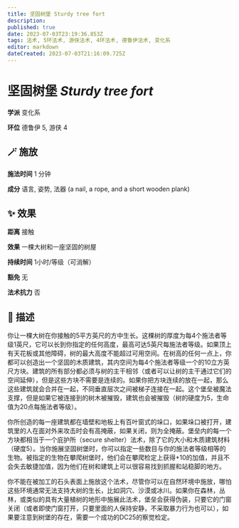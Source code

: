 ```yaml
---
title: 坚固树堡 Sturdy tree fort
description: 
published: true
date: 2023-07-03T23:19:36.853Z
tags: 法术, 5环法术, 游侠法术, 4环法术, 德鲁伊法术, 变化系
editor: markdown
dateCreated: 2023-07-03T21:16:09.725Z
---
```


# **坚固树堡** *Sturdy tree fort*

**学派** 变化系 

**环位** 德鲁伊 5, 游侠 4

## 🪄 施放

**施法时间** 1 分钟

**成分** 语言, 姿势, 法器 (a nail, a rope, and a short wooden plank)

## ✨ 效果  

**距离** 接触 

**效果** 一棵大树和一座坚固的树屋 

**持续时间** 1小时/等级（可消解） 

**豁免** 无

**法术抗力** 否

## 📖 描述

你让一棵大树在你接触的5平方英尺的方中生长。这棵树的厚度为每4个施法者等级1英尺，它可以长到你指定的任何高度，最高可达5英尺每施法者等级。如果顶上有天花板或其他障碍，树的最大高度不能超过可用空间。在树高的任何一点上，你都可以创造出一个坚固的木质建筑，其内空间为每4个施法者等级一个的10立方英尺方块。建筑的所有部分都必须与树的主干相邻（或者可以让树的主干通过它们的空间延伸），但是这些方块不需要是连续的。如果你把方块连续的放在一起，那么这些建筑就会合并在一起，不同垂直层次之间被梯子连接在一起。这个堡垒被魔法支撑，但是如果它被连接到的树木被摧毁，建筑也会被摧毁（树的硬度为5，生命值为20点每施法者等级）。

你所创造的每一座建筑都在墙壁和地板上有百叶窗式的垛口，如果垛口被打开，建筑里的人在面对外来攻击时会有高掩蔽，如果关闭，则为全掩蔽。堡垒内的每一个方块都相当于一个庇护所（secure shelter）法术，除了它的大小和木质建筑材料（硬度5）。当你施展坚固树堡时，你可以指定一些数目与你的施法者等级相等的生物。被指定的生物在攀爬树堡时，他们会在攀爬检定上获得+10的加值，并且不会失去敏捷加值，因为他们在树和建筑上可以很容易找到抓握和站稳脚的地方。

你不能在被加工的石头表面上施放这个法术，尽管你可以在自然环境中施放，哪怕这些环境通常无法支持大树的生长，比如洞穴、沙漠或冰川。如果你在森林，丛林，或类似的具有大量植树的地形中施展此法术，堡垒会获得伪装，只要它的门窗关闭（或者即使门窗打开，只要里面的人保持安静，不采取暴力行为也可以），如果要注意到树堡的存在，需要一个成功的DC25的察觉检定。
    